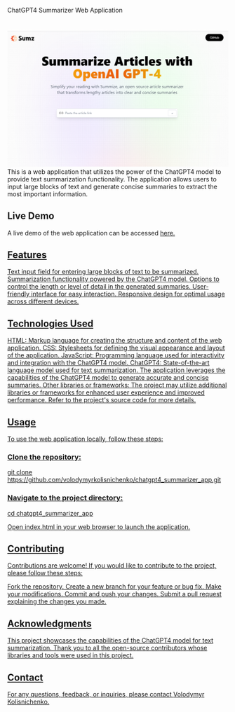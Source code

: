 ChatGPT4 Summarizer Web Application<h1></h1>
<img src="./src/img/summarize-openAI.png" alt="summerize-openAI"/>
This is a web application that utilizes the power of the ChatGPT4 model to provide text summarization functionality. The application allows users to input large blocks of text and generate concise summaries to extract the most important information.

<h2>Live Demo</h2>
A live demo of the web application can be accessed <span> <a href="https://volodymyrkolisnichenko.github.io/chatgpt4_summarizer_app/" target="_blank"> here. </span>

<h2>Features</h2>
Text input field for entering large blocks of text to be summarized.
Summarization functionality powered by the ChatGPT4 model.
Options to control the length or level of detail in the generated summaries.
User-friendly interface for easy interaction.
Responsive design for optimal usage across different devices.

<h2>Technologies Used</h2>
HTML: Markup language for creating the structure and content of the web application.
CSS: Stylesheets for defining the visual appearance and layout of the application.
JavaScript: Programming language used for interactivity and integration with the ChatGPT4 model.
ChatGPT4: State-of-the-art language model used for text summarization. The application leverages the capabilities of the ChatGPT4 model to generate accurate and concise summaries.
Other libraries or frameworks: The project may utilize additional libraries or frameworks for enhanced user experience and improved performance. Refer to the project's source code for more details.

<h2>Usage</h2>
To use the web application locally, follow these steps:

<h3>Clone the repository:</h3>
git clone https://github.com/volodymyrkolisnichenko/chatgpt4_summarizer_app.git

<h3>Navigate to the project directory:</h3>
cd chatgpt4_summarizer_app

Open index.html in your web browser to launch the application.

<h2>Contributing</h2>
Contributions are welcome! If you would like to contribute to the project, please follow these steps:

Fork the repository.
Create a new branch for your feature or bug fix.
Make your modifications.
Commit and push your changes.
Submit a pull request explaining the changes you made.

<h2>Acknowledgments</h2>
This project showcases the capabilities of the ChatGPT4 model for text summarization. Thank you to all the open-source contributors whose libraries and tools were used in this project.

<h2>Contact</h2>
For any questions, feedback, or inquiries, please contact <span> <a href="https://github.com/VolodymyrKolisnichenko" target="_blank"> Volodymyr Kolisnichenko.</span> 
